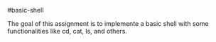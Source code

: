 #basic-shell

The goal of this assignment is to implemente a basic shell with some functionalities like cd, cat, ls, and others.
